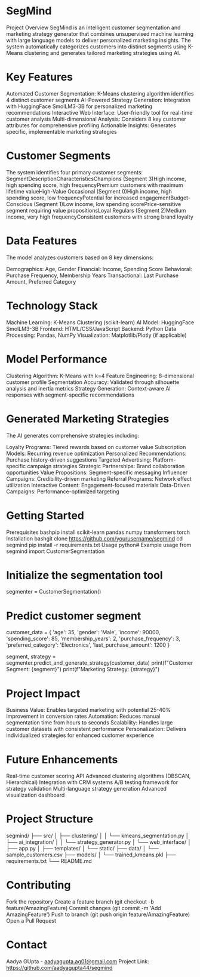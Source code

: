 # SegMind

Project Overview
SegMind is an intelligent customer segmentation and marketing strategy generator that combines unsupervised machine learning with large language models to deliver personalized marketing insights. The system automatically categorizes customers into distinct segments using K-Means clustering and generates tailored marketing strategies using AI.

 # Key Features

Automated Customer Segmentation: K-Means clustering algorithm identifies 4 distinct customer segments
AI-Powered Strategy Generation: Integration with HuggingFace SmolLM3-3B for personalized marketing recommendations
Interactive Web Interface: User-friendly tool for real-time customer analysis
Multi-dimensional Analysis: Considers 8 key customer attributes for comprehensive profiling
Actionable Insights: Generates specific, implementable marketing strategies

 # Customer Segments
The system identifies four primary customer segments:
SegmentDescriptionCharacteristicsChampions (Segment 3)High income, high spending score, high frequencyPremium customers with maximum lifetime valueHigh-Value Occasional (Segment 0)High income, high spending score, low frequencyPotential for increased engagementBudget-Conscious (Segment 1)Low income, low spending scorePrice-sensitive segment requiring value propositionsLoyal Regulars (Segment 2)Medium income, very high frequencyConsistent customers with strong brand loyalty

# Data Features
The model analyzes customers based on 8 key dimensions:

Demographics: Age, Gender
Financial: Income, Spending Score
Behavioral: Purchase Frequency, Membership Years
Transactional: Last Purchase Amount, Preferred Category

 # Technology Stack
Machine Learning: K-Means Clustering (scikit-learn)
AI Model: HuggingFace SmolLM3-3B
Frontend: HTML/CSS/JavaScript
Backend: Python
Data Processing: Pandas, NumPy
Visualization: Matplotlib/Plotly (if applicable)

# Model Performance

Clustering Algorithm: K-Means with k=4
Feature Engineering: 8-dimensional customer profile
Segmentation Accuracy: Validated through silhouette analysis and inertia metrics
Strategy Generation: Context-aware AI responses with segment-specific recommendations

# Generated Marketing Strategies
The AI generates comprehensive strategies including:

Loyalty Programs: Tiered rewards based on customer value
Subscription Models: Recurring revenue optimization
Personalized Recommendations: Purchase history-driven suggestions
Targeted Advertising: Platform-specific campaign strategies
Strategic Partnerships: Brand collaboration opportunities
Value Propositions: Segment-specific messaging
Influencer Campaigns: Credibility-driven marketing
Referral Programs: Network effect utilization
Interactive Content: Engagement-focused materials
Data-Driven Campaigns: Performance-optimized targeting

# Getting Started
Prerequisites
bashpip install scikit-learn pandas numpy transformers torch
Installation
bashgit clone https://github.com/yourusername/segmind
cd segmind
pip install -r requirements.txt
Usage
python# Example usage
from segmind import CustomerSegmentation

# Initialize the segmentation tool
segmenter = CustomerSegmentation()

# Predict customer segment
customer_data = {
    'age': 35,
    'gender': 'Male',
    'income': 90000,
    'spending_score': 85,
    'membership_years': 2,
    'purchase_frequency': 3,
    'preferred_category': 'Electronics',
    'last_purchase_amount': 1200
}

segment, strategy = segmenter.predict_and_generate_strategy(customer_data)
print(f"Customer Segment: {segment}")
print(f"Marketing Strategy: {strategy}")

# Project Impact

Business Value: Enables targeted marketing with potential 25-40% improvement in conversion rates
Automation: Reduces manual segmentation time from hours to seconds
Scalability: Handles large customer datasets with consistent performance
Personalization: Delivers individualized strategies for enhanced customer experience

 # Future Enhancements

 Real-time customer scoring API
 Advanced clustering algorithms (DBSCAN, Hierarchical)
 Integration with CRM systems
 A/B testing framework for strategy validation
 Multi-language strategy generation
 Advanced visualization dashboard

 # Project Structure
segmind/
├── src/
│   ├── clustering/
│   │   └── kmeans_segmentation.py
│   ├── ai_integration/
│   │   └── strategy_generator.py
│   └── web_interface/
│       ├── app.py
│       ├── templates/
│       └── static/
├── data/
│   └── sample_customers.csv
├── models/
│   └── trained_kmeans.pkl
├── requirements.txt
└── README.md

 # Contributing

Fork the repository
Create a feature branch (git checkout -b feature/AmazingFeature)
Commit changes (git commit -m 'Add AmazingFeature')
Push to branch (git push origin feature/AmazingFeature)
Open a Pull Request


 # Contact
Aadya GUpta - aadyagupta.ag01@gmail.com
Project Link: https://github.com/aadyagupta44/segmind
